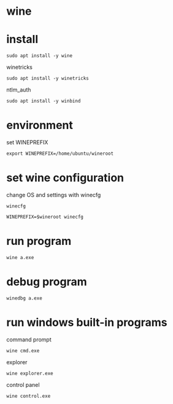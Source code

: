 # wine

# install

`sudo apt install -y wine`

winetricks

`sudo apt install -y winetricks`

ntlm_auth

`sudo apt install -y winbind`

# environment

set WINEPREFIX

`export WINEPREFIX=/home/ubuntu/wineroot`

# set wine configuration

change OS and settings with winecfg

`winecfg`

`WINEPREFIX=$wineroot winecfg`

# run program

`wine a.exe`

# debug program

`winedbg a.exe`

# run windows built-in programs

command prompt

`wine cmd.exe`

explorer

`wine explorer.exe`

control panel

`wine control.exe`
